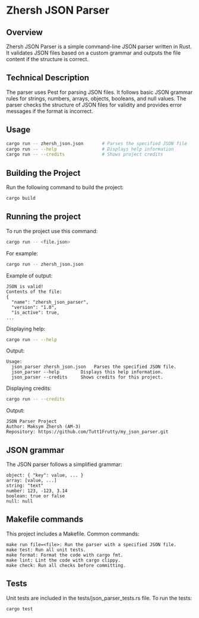 # Zhersh JSON Parser

## Overview
Zhersh JSON Parser is a simple command-line JSON parser written in Rust. It validates JSON files based on a custom grammar and outputs the file content if the structure is correct.

## Technical Description
The parser uses Pest for parsing JSON files. It follows basic JSON grammar rules for strings, numbers, arrays, objects, booleans, and null values. The parser checks the structure of JSON files for validity and provides error messages if the format is incorrect.

## Usage
```bash
cargo run -- zhersh_json.json       # Parses the specified JSON file
cargo run -- --help                 # Displays help information
cargo run -- --credits              # Shows project credits
```

## Building the Project
Run the following command to build the project:
```bash
cargo build
```

## Running the project
To run the project use this command:
```bash
cargo run -- <file.json>
```
For example:
```bash
cargo run -- zhersh_json.json
```

Example of output:
```
JSON is valid!
Contents of the file:
{
  "name": "zhersh_json_parser",
  "version": "1.0",
  "is_active": true,
...
```

Displaying help:
```bash
cargo run -- --help
```

Output:
```
Usage:
  json_parser zhersh_json.json   Parses the specified JSON file.
  json_parser --help        Displays this help information.
  json_parser --credits     Shows credits for this project.
```

Displaying credits:
```bash
cargo run -- --credits
```

Output:
```
JSON Parser Project
Author: Maksym Zhersh (AM-3)
Repository: https://github.com/Tutt1Frutty/my_json_parser.git
```

## JSON grammar
The JSON parser follows a simplified grammar:
```
object: { "key": value, ... }
array: [value, ...]
string: "text"
number: 123, -123, 3.14
boolean: true or false
null: null
```

## Makefile commands
This project includes a Makefile. Common commands:
``` 
make run file=<file>: Run the parser with a specified JSON file.
make test: Run all unit tests.
make format: Format the code with cargo fmt.
make lint: Lint the code with cargo clippy.
make check: Run all checks before committing.
```

## Tests
Unit tests are included in the tests/json_parser_tests.rs file. To run the tests:
```bash
cargo test
```